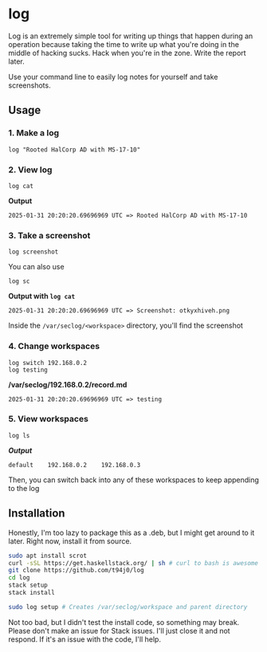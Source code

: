 # log

Log is an extremely simple tool for writing up things that happen during an operation because taking the time to write up what you're doing in the middle of hacking sucks. Hack when you're in the zone. Write the report later.

Use your command line to easily log notes for yourself and take screenshots.

## Usage

### 1. Make a log

`log "Rooted HalCorp AD with MS-17-10"`

### 2. View log

`log cat`

**Output**
```
2025-01-31 20:20:20.69696969 UTC => Rooted HalCorp AD with MS-17-10
```

### 3. Take a screenshot

`log screenshot`

You can also use

`log sc`

**Output with `log cat`**
```
2025-01-31 20:20:20.69696969 UTC => Screenshot: otkyxhiveh.png
```

Inside the `/var/seclog/<workspace>` directory, you'll find the screenshot

### 4. Change workspaces

```
log switch 192.168.0.2
log testing
```

**/var/seclog/192.168.0.2/record.md**
```
2025-01-31 20:20:20.69696969 UTC => testing
```

### 5. View workspaces

`log ls`

***Output***
```
default    192.168.0.2    192.168.0.3
```

Then, you can switch back into any of these workspaces to keep appending to the log


## Installation

Honestly, I'm too lazy to package this as a .deb, but I might get around to it later. Right now, install it from source.

```bash
sudo apt install scrot
curl -sSL https://get.haskellstack.org/ | sh # curl to bash is awesome
git clone https://github.com/t94j0/log
cd log
stack setup
stack install

sudo log setup # Creates /var/seclog/workspace and parent directory
```

Not too bad, but I didn't test the install code, so something may break. Please don't make an issue for Stack issues. I'll just close it and not respond. If it's an issue with the code, I'll help.
